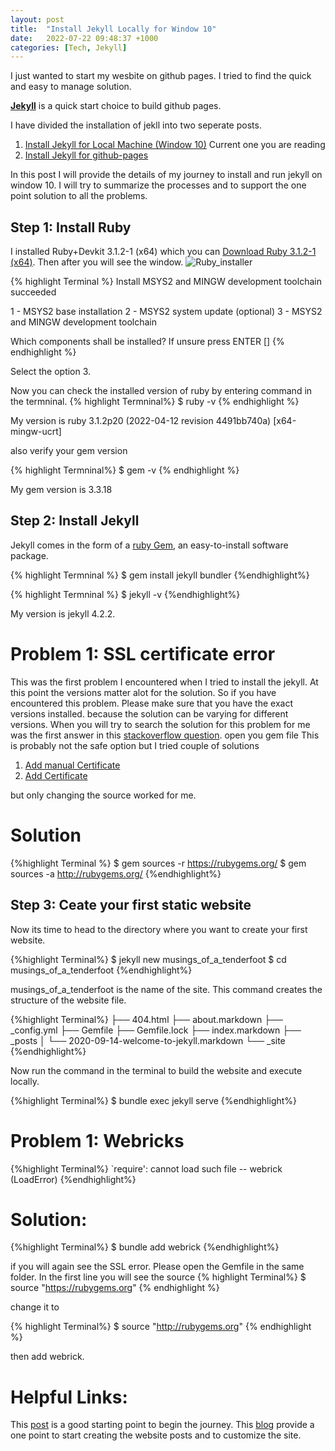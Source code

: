 ```yaml
---
layout: post
title:  "Install Jekyll Locally for Window 10"
date:   2022-07-22 09:48:37 +1000
categories: [Tech, Jekyll]
---
```


I just wanted to start my wesbite on github pages. I tried to find the quick and easy to manage solution. 

**[Jekyll](https://jekyllrb.com/)** is a quick start  choice to build github pages. 

I have divided the installation of jekll into two seperate posts. 
1. [Install Jekyll for Local Machine (Window 10)](./install-jekyll-local-window10.html) Current one you are reading
2. [Install Jekyll for github-pages](./install-jekyll-github-pages.html)

In this post I will provide the details of my journey to install and run jekyll on window 10. 
I will try to summarize the processes and to support the one point solution to all the problems. 



## Step 1: Install Ruby 
I installed Ruby+Devkit 3.1.2-1 (x64) which you can [Download Ruby 3.1.2-1 (x64)](https://rubyinstaller.org/downloads/). Then after you will see the window. 
![Ruby_installer](../../../../../assets/images/jekyll/ruby_installer.png)

{% highlight Terminal %} 
Install MSYS2 and MINGW development toolchain succeeded
  
 1 - MSYS2 base installation
 2 - MSYS2 system update (optional)
 3 - MSYS2 and MINGW development toolchain

Which components shall be installed? If unsure press ENTER [] 
{% endhighlight %}

Select the option 3.

Now you can check the installed version of ruby by entering command in the termninal. 
{% highlight Termninal%}
$ ruby -v
{% endhighlight %}

My version is ruby 3.1.2p20 (2022-04-12 revision 4491bb740a) [x64-mingw-ucrt]

also verify your gem version 

{% highlight Termninal%}
$ gem -v
{% endhighlight %}

My gem version is 3.3.18
## Step 2: Install Jekyll
Jekyll comes in the form of a [ruby Gem](https://guides.rubygems.org/what-is-a-gem/), an easy-to-install software package. 

{% highlight Termninal %}
$ gem install jekyll bundler 
{%endhighlight%}

{% highlight Termninal %}
$ jekyll -v
{%endhighlight%} 

My version is jekyll 4.2.2. 

# Problem 1: SSL certificate error 
This was the first problem I encountered when I tried to install the jekyll. At this point the versions matter alot for the solution. So if you have encountered this problem. Please make sure that you have the exact versions installed. 
because the solution can be varying for different versions.
 When you will try to search the solution for this problem for me was the first answer in this [stackoverflow question](https://stackoverflow.com/questions/65437894/ruby-on-rails-problem-of-verifiying-the-ssl-certificate-while-installing-bundl). 
 open you gem file 
 This is probably not the safe option but I tried couple of solutions 
 1. [Add manual Certificate](https://gist.github.com/fnichol/867550#the-manual-way-boring)
 2. [Add Certificate](https://stackoverflow.com/questions/26261848/cant-install-jekyll-on-windows-certificate-verify-failed)
 
but only changing the source worked for me. 
# Solution
{%highlight Terminal %}
$ gem sources -r https://rubygems.org/
$ gem sources -a http://rubygems.org/
{%endhighlight%}
 
 




## Step 3: Ceate your first static website 
Now its time to head to the directory where you want to create your first website.

{%highlight Terminal%}
$ jekyll new musings_of_a_tenderfoot
$ cd musings_of_a_tenderfoot
{%endhighlight%}

musings_of_a_tenderfoot is the name of the site. This command creates the structure of the website file.

{%highlight Terminal%}
├── 404.html
├── about.markdown
├── _config.yml
├── Gemfile
├── Gemfile.lock
├── index.markdown
├── _posts
│   └── 2020-09-14-welcome-to-jekyll.markdown
└── _site
{%endhighlight%}

Now run the command in the terminal to build the website and execute locally. 

{%highlight Terminal%}
 $ bundle exec jekyll serve
{%endhighlight%}
# Problem 1: Webricks 
 {%highlight Terminal%}
 `require': cannot load such file -- webrick (LoadError)
 {%endhighlight%}
# Solution:
{%highlight Terminal%}
$ bundle add webrick
{%endhighlight%}

if you will again see the SSL error. Please open the Gemfile in the same folder. In the first line you will see the source 
{% highlight Terminal%}
$ source "https://rubygems.org"
{% endhighlight %}

change it to 

{% highlight Terminal%}
$ source "http://rubygems.org"
{% endhighlight %}

then add webrick.

# Helpful Links:
This [post](http://jekyll-windows.juthilo.com/2-jekyll-gem/) is a good starting point to begin the journey. 
This [blog](https://www.section.io/engineering-education/build-a-jekyll-site/) provide a one point to start creating the website posts and to customize the site.

